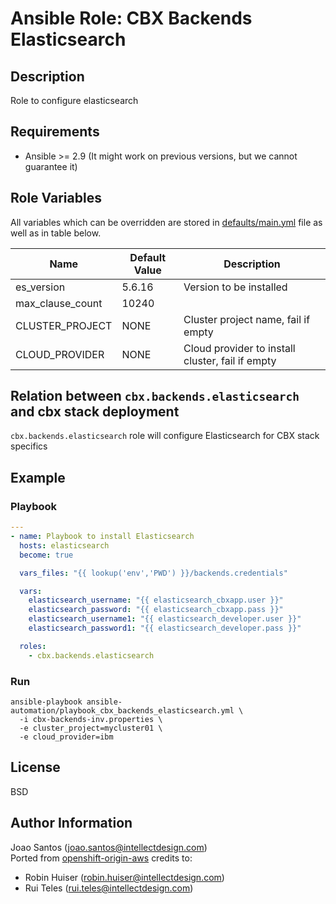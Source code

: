 # Ansible Role: CBX Backends Elasticsearch

## Description

Role to configure elasticsearch

## Requirements

- Ansible >= 2.9 (It might work on previous versions, but we cannot guarantee it)

## Role Variables

All variables which can be overridden are stored in [defaults/main.yml](defaults/main.yml) file as well as in table below.

| Name           | Default Value | Description                        |
| -------------- | ------------- | -----------------------------------|
| es_version | 5.6.16 | Version to be installed
| max_clause_count | 10240 | |
| CLUSTER_PROJECT | NONE | Cluster project name, fail if empty |
| CLOUD_PROVIDER | NONE | Cloud provider to install cluster, fail if empty |

## Relation between `cbx.backends.elasticsearch` and cbx stack deployment

`cbx.backends.elasticsearch` role will configure Elasticsearch for CBX stack specifics

## Example

### Playbook

```yaml
---
- name: Playbook to install Elasticsearch
  hosts: elasticsearch
  become: true

  vars_files: "{{ lookup('env','PWD') }}/backends.credentials"

  vars:
    elasticsearch_username: "{{ elasticsearch_cbxapp.user }}"
    elasticsearch_password: "{{ elasticsearch_cbxapp.pass }}"
    elasticsearch_username1: "{{ elasticsearch_developer.user }}"
    elasticsearch_password1: "{{ elasticsearch_developer.pass }}"

  roles:
    - cbx.backends.elasticsearch
```

### Run

```shell
ansible-playbook ansible-automation/playbook_cbx_backends_elasticsearch.yml \
  -i cbx-backends-inv.properties \
  -e cluster_project=mycluster01 \
  -e cloud_provider=ibm
```

## License
BSD

## Author Information

Joao Santos (joao.santos@intellectdesign.com)  
Ported from [openshift-origin-aws](https://bitbucket.org/igtbdigital/openshift-origin-aws) credits to:
* Robin Huiser (robin.huiser@intellectdesign.com)
* Rui Teles (rui.teles@intellectdesign.com)
